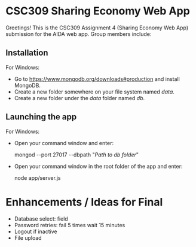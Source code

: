 # CSC309 Sharing Economy Web App
Greetings! This is the CSC309 Assignment 4 (Sharing Economy Web App) submission for the AIDA web app. Group members include:

## Installation
For Windows:
- Go to https://www.mongodb.org/downloads#production and install MongoDB.
- Create a new folder somewhere on your file system named <i>data</i>.
- Create a new folder under the <i>data</i> folder named <i>db</i>.

## Launching the app
For Windows:
- Open your command window and enter:

  mongod --port 27017 --dbpath "<i>Path to db folder</i>"

- Open your command window in the root folder of the app and enter:

  node app/server.js


# Enhancements / Ideas for Final
- Database select: field
- Password retries: fail 5 times wait 15 minutes
- Logout if inactive
- File upload
